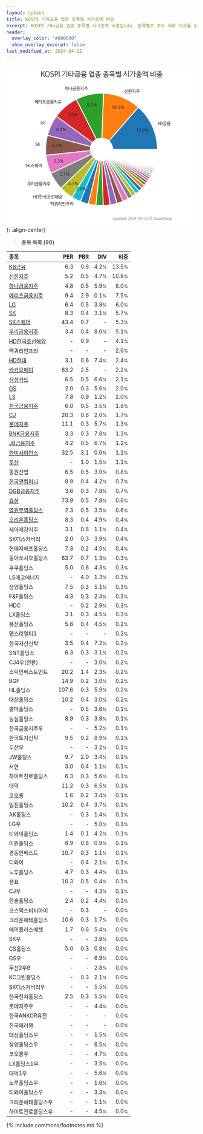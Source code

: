 ```yaml
---
layout: splash
title: KOSPI 기타금융 업종 종목별 시가총액 비중
excerpt: KOSPI 기타금융 업종 종목별 시가총액 비중입니다. 종목별로 주요 재무 지표를 함께 표시합니다.
header:
  overlay_color: "#800000"
  show_overlay_excerpt: false
last_modified_at: 2024-04-22
---
```



![KOSPI 기타금융 업종 종목별 시가총액 비중](/stats/sector/images/kospi_업종_기타금융_종목.png){: .align-center}


> **종목 목록 (90)**<a id="list"></a>

| **종목** | **PER** | **PBR** | **DIV** | **비중** |
| :------- | ------: | ------: | ------: | -------: |
| [KB금융](/105560/) | 6.3 | 0.6 | 4.2<small>%</small> | 13.5<small>%</small> |
| [신한지주](/055550/) | 5.2 | 0.5 | 4.7<small>%</small> | 10.9<small>%</small> |
| [하나금융지주](/086790/) | 4.8 | 0.5 | 5.9<small>%</small> | 8.0<small>%</small> |
| [메리츠금융지주](/138040/) | 9.4 | 2.9 | 0.1<small>%</small> | 7.5<small>%</small> |
| [LG](/003550/) | 6.4 | 0.5 | 3.8<small>%</small> | 6.0<small>%</small> |
| [SK](/034730/) | 8.3 | 0.4 | 3.1<small>%</small> | 5.7<small>%</small> |
| [SK스퀘어](/402340/) | 43.4 | 0.7 | - | 5.3<small>%</small> |
| [우리금융지주](/316140/) | 3.4 | 0.4 | 8.0<small>%</small> | 5.1<small>%</small> |
| [HD한국조선해양](/009540/) | - | 0.9 | - | 4.1<small>%</small> |
| 맥쿼리인프라 | - | - | - | 2.6<small>%</small> |
| [HD현대](/267250/) | 3.1 | 0.6 | 7.4<small>%</small> | 2.4<small>%</small> |
| [카카오페이](/377300/) | 83.2 | 2.5 | - | 2.2<small>%</small> |
| [삼성카드](/029780/) | 6.5 | 0.5 | 6.6<small>%</small> | 2.1<small>%</small> |
| [GS](/078930/) | 2.0 | 0.3 | 5.6<small>%</small> | 2.0<small>%</small> |
| [LS](/006260/) | 7.8 | 0.9 | 1.2<small>%</small> | 2.0<small>%</small> |
| [한국금융지주](/071050/) | 6.0 | 0.5 | 3.5<small>%</small> | 1.8<small>%</small> |
| [CJ](/001040/) | 20.3 | 0.6 | 2.0<small>%</small> | 1.7<small>%</small> |
| [롯데지주](/004990/) | 11.1 | 0.3 | 5.7<small>%</small> | 1.3<small>%</small> |
| [BNK금융지주](/138930/) | 3.3 | 0.3 | 7.8<small>%</small> | 1.3<small>%</small> |
| [JB금융지주](/175330/) | 4.2 | 0.5 | 6.7<small>%</small> | 1.2<small>%</small> |
| [한미사이언스](/008930/) | 32.5 | 3.1 | 0.6<small>%</small> | 1.1<small>%</small> |
| [두산](/000150/) | - | 1.0 | 1.5<small>%</small> | 1.1<small>%</small> |
| 동원산업 | 6.5 | 0.5 | 3.0<small>%</small> | 0.8<small>%</small> |
| [한국앤컴퍼니](/000240/) | 8.9 | 0.4 | 4.2<small>%</small> | 0.7<small>%</small> |
| [DGB금융지주](/139130/) | 3.6 | 0.3 | 7.8<small>%</small> | 0.7<small>%</small> |
| [효성](/004800/) | 73.9 | 0.5 | 7.8<small>%</small> | 0.6<small>%</small> |
| [영원무역홀딩스](/009970/) | 2.3 | 0.5 | 3.5<small>%</small> | 0.6<small>%</small> |
| [오리온홀딩스](/001800/) | 8.3 | 0.4 | 4.9<small>%</small> | 0.4<small>%</small> |
| 세아제강지주 | 3.1 | 0.6 | 1.1<small>%</small> | 0.4<small>%</small> |
| SK디스커버리 | 2.0 | 0.3 | 3.9<small>%</small> | 0.4<small>%</small> |
| 현대지에프홀딩스 | 7.3 | 0.2 | 4.5<small>%</small> | 0.4<small>%</small> |
| 동아쏘시오홀딩스 | 63.7 | 0.7 | 1.3<small>%</small> | 0.3<small>%</small> |
| 쿠쿠홀딩스 | 5.0 | 0.6 | 4.3<small>%</small> | 0.3<small>%</small> |
| LS에코에너지 | - | 4.0 | 1.3<small>%</small> | 0.3<small>%</small> |
| 삼양홀딩스 | 7.5 | 0.3 | 5.1<small>%</small> | 0.3<small>%</small> |
| F&F홀딩스 | 4.3 | 0.3 | 2.4<small>%</small> | 0.3<small>%</small> |
| HDC | - | 0.2 | 2.9<small>%</small> | 0.3<small>%</small> |
| LX홀딩스 | 3.1 | 0.3 | 4.5<small>%</small> | 0.3<small>%</small> |
| 풍산홀딩스 | 5.6 | 0.4 | 4.5<small>%</small> | 0.2<small>%</small> |
| 맵스리얼티1 | - | - | - | 0.2<small>%</small> |
| 한국자산신탁 | 3.5 | 0.4 | 7.2<small>%</small> | 0.2<small>%</small> |
| SNT홀딩스 | 6.3 | 0.3 | 3.1<small>%</small> | 0.2<small>%</small> |
| CJ4우(전환) | - | - | 3.0<small>%</small> | 0.2<small>%</small> |
| 스틱인베스트먼트 | 20.2 | 1.4 | 2.3<small>%</small> | 0.2<small>%</small> |
| BGF | 14.9 | 0.2 | 3.0<small>%</small> | 0.2<small>%</small> |
| HL홀딩스 | 107.6 | 0.3 | 5.9<small>%</small> | 0.2<small>%</small> |
| 대상홀딩스 | 10.2 | 0.4 | 3.0<small>%</small> | 0.2<small>%</small> |
| 콜마홀딩스 | - | 0.5 | 3.6<small>%</small> | 0.1<small>%</small> |
| 농심홀딩스 | 8.9 | 0.3 | 3.8<small>%</small> | 0.1<small>%</small> |
| 한국금융지주우 | - | - | 5.2<small>%</small> | 0.1<small>%</small> |
| 한국토지신탁 | 9.5 | 0.2 | 8.9<small>%</small> | 0.1<small>%</small> |
| 두산우 | - | - | 3.2<small>%</small> | 0.1<small>%</small> |
| JW홀딩스 | 9.7 | 2.0 | 3.4<small>%</small> | 0.1<small>%</small> |
| 서연 | 3.0 | 0.4 | 1.1<small>%</small> | 0.1<small>%</small> |
| 하이트진로홀딩스 | 6.3 | 0.3 | 5.6<small>%</small> | 0.1<small>%</small> |
| 대덕 | 11.2 | 0.3 | 6.5<small>%</small> | 0.1<small>%</small> |
| 코오롱 | 1.6 | 0.2 | 3.4<small>%</small> | 0.1<small>%</small> |
| 일진홀딩스 | 10.2 | 0.4 | 3.7<small>%</small> | 0.1<small>%</small> |
| AK홀딩스 | - | 0.3 | 1.4<small>%</small> | 0.1<small>%</small> |
| LG우 | - | - | 5.0<small>%</small> | 0.1<small>%</small> |
| 티와이홀딩스 | 1.4 | 0.1 | 4.2<small>%</small> | 0.1<small>%</small> |
| 미원홀딩스 | 8.9 | 0.8 | 0.9<small>%</small> | 0.1<small>%</small> |
| 경동인베스트 | 10.7 | 0.3 | 1.1<small>%</small> | 0.1<small>%</small> |
| 디와이 | - | 0.4 | 2.1<small>%</small> | 0.1<small>%</small> |
| 노루홀딩스 | 4.7 | 0.3 | 4.4<small>%</small> | 0.1<small>%</small> |
| 샘표 | 10.3 | 0.5 | 0.4<small>%</small> | 0.1<small>%</small> |
| CJ우 | - | - | 4.3<small>%</small> | 0.1<small>%</small> |
| 한솔홀딩스 | 2.4 | 0.2 | 4.4<small>%</small> | 0.1<small>%</small> |
| 코스맥스비티아이 | - | 0.3 | - | 0.0<small>%</small> |
| 크라운해태홀딩스 | 10.6 | 0.3 | 1.7<small>%</small> | 0.0<small>%</small> |
| 에이플러스에셋 | 1.7 | 0.6 | 5.4<small>%</small> | 0.0<small>%</small> |
| SK우 | - | - | 3.9<small>%</small> | 0.0<small>%</small> |
| CS홀딩스 | 5.0 | 0.3 | 0.8<small>%</small> | 0.0<small>%</small> |
| GS우 | - | - | 6.9<small>%</small> | 0.0<small>%</small> |
| 두산2우B | - | - | 2.8<small>%</small> | 0.0<small>%</small> |
| KC그린홀딩스 | - | 0.3 | 2.1<small>%</small> | 0.0<small>%</small> |
| SK디스커버리우 | - | - | 5.5<small>%</small> | 0.0<small>%</small> |
| 한국전자홀딩스 | 2.5 | 0.3 | 5.5<small>%</small> | 0.0<small>%</small> |
| 롯데지주우 | - | - | 4.4<small>%</small> | 0.0<small>%</small> |
| 한국ANKOR유전 | - | - | - | 0.0<small>%</small> |
| 한국패러랠 | - | - | - | 0.0<small>%</small> |
| 대상홀딩스우 | - | - | 1.5<small>%</small> | 0.0<small>%</small> |
| 삼양홀딩스우 | - | - | 6.5<small>%</small> | 0.0<small>%</small> |
| 코오롱우 | - | - | 4.7<small>%</small> | 0.0<small>%</small> |
| LX홀딩스1우 | - | - | 3.5<small>%</small> | 0.0<small>%</small> |
| 대덕1우 | - | - | 5.6<small>%</small> | 0.0<small>%</small> |
| 노루홀딩스우 | - | - | 1.6<small>%</small> | 0.0<small>%</small> |
| 티와이홀딩스우 | - | - | 3.3<small>%</small> | 0.0<small>%</small> |
| 크라운해태홀딩스우 | - | - | 1.1<small>%</small> | 0.0<small>%</small> |
| 하이트진로홀딩스우 | - | - | 4.5<small>%</small> | 0.0<small>%</small> |

{% include commons/footnotes.md %}
